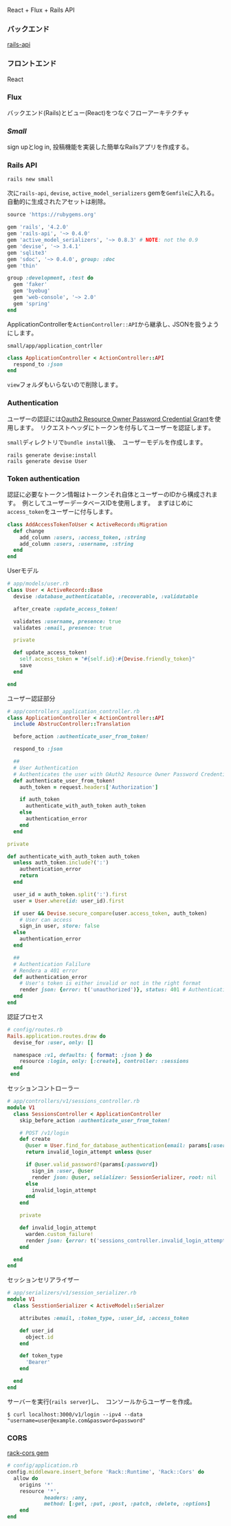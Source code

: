 React + Flux + Rails API

### バックエンド

[rails-api](https://github.com/rails-api/rails-api)

### フロントエンド

React

### Flux

バックエンド(Rails)とビュー(React)をつなぐフローアーキテクチャ

### *Small*

sign upとlog in, 投稿機能を実装した簡単なRailsアプリを作成する｡

### Rails API

```
rails new small
```

次に`rails-api`, `devise`, `active_model_serializers` gemを`Gemfile`に入れる｡　自動的に生成されたアセットは削除｡

```ruby
source 'https://rubygems.org'

gem 'rails', '4.2.0'
gem 'rails-api', '~> 0.4.0'
gem 'active_model_serializers', '~> 0.8.3' # NOTE: not the 0.9
gem 'devise', '~> 3.4.1'
gem 'sqlite3'
gem 'sdoc', '~> 0.4.0', group: :doc
gem 'thin'

group :development, :test do
  gem 'faker'
  gem 'byebug'
  gem 'web-console', '~> 2.0'
  gem 'spring'
end
```

ApplicationControllerを`ActionController::API`から継承し､ JSONを扱うようにします｡

`small/app/application_contrller`

```ruby
class ApplicationController < ActionController::API
  respond_to :json
end
```

`view`フォルダもいらないので削除します｡

### Authentication

ユーザーの認証には[Oauth2 Resource Owner Password Credential Grant](http://oauthlib.readthedocs.org/en/latest/oauth2/grants/password.html)を使用します｡　リクエストヘッダにトークンを付与してユーザーを認証します｡

`small`ディレクトリで`bundle install`後､　ユーザーモデルを作成します｡

```
rails generate devise:install
rails generate devise User
```

### Token authentication

認証に必要なトークン情報はトークンそれ自体とユーザーのIDから構成されます｡　例としてユーザーデータベースIDを使用します｡　まずはじめに`access_token`をユーザーに付与します｡

```ruby
class AddAccessTokenToUser < ActiveRecord::Migration
  def change
    add_column :users, :access_token, :string
    add_column :users, :username, :string
  end
end
```

Userモデル

```ruby
# app/models/user.rb
class User < ActiveRecord::Base
  devise :database_authenticatable, :recoverable, :validatable

  after_create :update_access_token!

  validates :username, presence: true
  validates :email, presence: true

  private

  def update_access_token!
    self.access_token = "#{self.id}:#{Devise.friendly_token}"
    save
  end

end
```

ユーザー認証部分

```ruby
# app/controllers_application_controller.rb
class ApplicationController < ActionController::API
  include AbstrucController::Translation

  before_action :authenticate_user_from_token!

  respond_to :json

  ##
  # User Authentication
  # Authenticates the user with OAuth2 Resource Owner Password Credentials Grant
  def authenticate_user_from_token!
    auth_token = request.headers['Authorization']

    if auth_token
      authenticate_with_auth_token auth_token
    else
      authentication_error
    end
  end

private

def authenticate_with_auth_token auth_token
  unless auth_token.include?(':')
    authentication_error
    return
  end

  user_id = auth_token.split(':').first
  user = User.where(id: user_id).first

  if user && Devise.secure_compare(user.access_token, auth_token)
    # User can access
    sign_in user, store: false
  else
    authentication_error
  end

  ##
  # Authentication Falilure
  # Rendera a 401 error
  def authentication_error
    # User's token is either invalid or not in the right format
    render json: {error: t('unauthorized')}, status: 401 # Authentication timeout
  end
end
```

認証プロセス

```ruby
# config/routes.rb
Rails.application.routes.draw do
  devise_for :user, only: []

  namespace :v1, defaults: { format: :json } do
    resource :login, only: [:create], controller: :sessions
  end
 end
 ```

 セッションコントローラー

 ```ruby
 # app/controllers/v1/sessions_controller.rb
 module V1
   class SessionsController < ApplicationController
     skip_before_action :authenticate_user_from_token!

     # POST /v1/login
     def create
       @user = User.find_for_database_authentication(email: params[:username])
       return invalid_login_attempt unless @user

       if @user.valid_password?(params[:password])
         sign_in :user, @user
         render json: @user, selializer: SessionSerializer, root: nil
       else
         invalid_login_attempt
       end
     end

     private

     def invalid_login_attempt
       warden.custom_failure!
       render json: {error: t('sessions_controller.invalid_login_attempt')}, status: :unprocessable_entity
     end

   end
 end
```

セッションセリアライザー

```ruby
# app/serializers/v1/session_serializer.rb
module V1
  class SesstionSerializer < ActiveModel::Serialzer

    attributes :email, :token_type, :user_id, :access_token

    def user_id
      object.id
    end

    def token_type
      'Bearer'
    end

  end
end
```

サーバーを実行(`rails server`)し､　コンソールからユーザーを作成｡

```
$ curl localhost:3000/v1/login --ipv4 --data "username=user@example.com&password=password"
```

### CORS

[rack-cors gem](https://github.com/cyu/rack-cors)

```ruby
# config/application.rb
config.middleware.insert_before 'Rack::Runtime', 'Rack::Cors' do
  allow do
    origins '*'
    resource '*',
            headers: :any,
            method: [:get, :put, :post, :patch, :delete, :options]
    end
end
```
